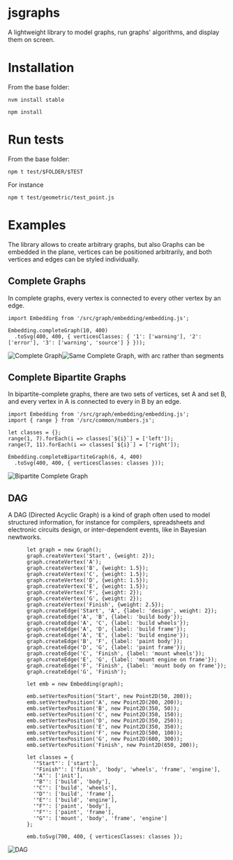 # jsgraphs
A lightweight library to model graphs, run graphs' algorithms, and display them on screen.

# Installation

From the base folder:

```
nvm install stable

npm install
```


# Run tests

From the base folder:

```
npm t test/$FOLDER/$TEST
```

For instance

```
npm t test/geometric/test_point.js
```

# Examples

The library allows to create arbitrary graphs, but also
Graphs can be embedded in the plane, vertices can be positioned arbitrarily, and both vertices and edges can be styled individually.

## Complete Graphs
In complete graphs, every vertex is connected to every other vertex by an edge.

```
import Embedding from '/src/graph/embedding/embedding.js';

Embedding.completeGraph(10, 400)
  .toSvg(400, 400, { verticesClasses: { '1': ['warning'], '2': ['error'], '3': ['warning', 'source'] } }));
```

![Complete Graph](readme/complete.jpg)![Same Complete Graph, with arc rather than segments](readme/complete_arcs.jpg)


## Complete Bipartite Graphs

In bipartite-complete graphs, there are two sets of vertices, set A and set B, and every vertex in A is connected to every in B by an edge.

```
import Embedding from '/src/graph/embedding/embedding.js';
import { range } from '/src/common/numbers.js';

let classes = {};
range(1, 7).forEach(i => classes[`${i}`] = ['left']);
range(7, 11).forEach(i => classes[`${i}`] = ['right']);

Embedding.completeBipartiteGraph(6, 4, 400)
  .toSvg(400, 400, { verticesClasses: classes }));
```

![Bipartite Complete Graph](readme/bipartite_complete.jpg)

## DAG

A DAG (Directed Acyclic Graph) is a kind of graph often used to model structured information, for instance for compilers, spreadsheets and electronic circuits design,  or inter-dependent events, like in Bayesian newtworks.

```
      let graph = new Graph();
      graph.createVertex('Start', {weight: 2});
      graph.createVertex('A');
      graph.createVertex('B', {weight: 1.5});
      graph.createVertex('C', {weight: 1.5});
      graph.createVertex('D', {weight: 1.5});
      graph.createVertex('E', {weight: 1.5});
      graph.createVertex('F', {weight: 2});
      graph.createVertex('G', {weight: 2});
      graph.createVertex('Finish', {weight: 2.5});
      graph.createEdge('Start', 'A', {label: 'design', weight: 2});
      graph.createEdge('A', 'B', {label: 'build body'});
      graph.createEdge('A', 'C', {label: 'build wheels'});
      graph.createEdge('A', 'D', {label: 'build frame'});
      graph.createEdge('A', 'E', {label: 'build engine'});
      graph.createEdge('B', 'F', {label: 'paint body'});
      graph.createEdge('D', 'G', {label: 'paint frame'});
      graph.createEdge('C', 'Finish', {label: 'mount wheels'});
      graph.createEdge('E', 'G', {label: 'mount engine on frame'});
      graph.createEdge('F', 'Finish', {label: 'mount body on frame'});
      graph.createEdge('G', 'Finish');

      let emb = new Embedding(graph);

      emb.setVertexPosition('Start', new Point2D(50, 200));
      emb.setVertexPosition('A', new Point2D(200, 200));
      emb.setVertexPosition('B', new Point2D(350, 50));
      emb.setVertexPosition('C', new Point2D(350, 150));
      emb.setVertexPosition('D', new Point2D(350, 250));
      emb.setVertexPosition('E', new Point2D(350, 350));
      emb.setVertexPosition('F', new Point2D(500, 100));
      emb.setVertexPosition('G', new Point2D(600, 300));
      emb.setVertexPosition('Finish', new Point2D(650, 200));

      let classes = {
        '"Start"': ['start'],
        '"Finish"': ['finish', 'body', 'wheels', 'frame', 'engine'],
        '"A"': ['init'],
        '"B"': ['build', 'body'],
        '"C"': ['build', 'wheels'],
        '"D"': ['build', 'frame'],
        '"E"': ['build', 'engine'],
        '"F"': ['paint', 'body'],
        '"F"': ['paint', 'frame'],
        '"G"': ['mount', 'body', 'frame', 'engine']
      };

      emb.toSvg(700, 400, { verticesClasses: classes });
```

![DAG](readme/dag.jpg)